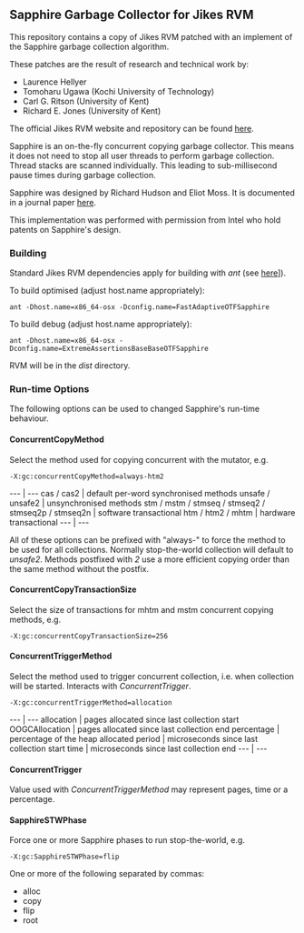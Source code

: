 ## Sapphire Garbage Collector for Jikes RVM

This repository contains a copy of Jikes RVM patched with an
implement of the Sapphire garbage collection algorithm.

These patches are the result of research and technical work by:
* Laurence Hellyer
* Tomoharu Ugawa (Kochi University of Technology)
* Carl G. Ritson (University of Kent)
* Richard E. Jones (University of Kent)

The official Jikes RVM website and repository can be found [here](http://jikesrvm.org).

Sapphire is an on-the-fly concurrent copying garbage collector.
This means it does not need to stop all user threads to perform
garbage collection.  Thread stacks are scanned individually.
This leading to sub-millisecond pause times during garbage
collection.

Sapphire was designed by Richard Hudson and Eliot Moss.
It is documented in a journal paper [here](http://onlinelibrary.wiley.com/doi/10.1002/cpe.712/abstract).

This implementation was performed with permission from Intel
who hold patents on Sapphire's design.


### Building

Standard Jikes RVM dependencies apply for building with *ant* (see [here](http://docs.codehaus.org/display/RVM/Building+the+RVM)]).

To build optimised (adjust host.name appropriately):
```
ant -Dhost.name=x86_64-osx -Dconfig.name=FastAdaptiveOTFSapphire
```

To build debug (adjust host.name appropriately):
```
ant -Dhost.name=x86_64-osx -Dconfig.name=ExtremeAssertionsBaseBaseOTFSapphire
```

RVM will be in the *dist* directory.


### Run-time Options

The following options can be used to changed Sapphire's run-time behaviour.

#### ConcurrentCopyMethod

Select the method used for copying concurrent with the mutator, e.g.
```
-X:gc:concurrentCopyMethod=always-htm2
```

--- | ---
cas / cas2 | default per-word synchronised methods
unsafe / unsafe2 | unsynchronised methods
stm / mstm / stmseq / stmseq2 / stmseq2p / stmseq2n | software transactional
htm / htm2 / mhtm | hardware transactional
--- | ---

All of these options can be prefixed with "always-" to force the method to be used for all collections.  Normally stop-the-world collection will default to *unsafe2*.  Methods postfixed with *2* use a more efficient copying order than the same method without the postfix.

#### ConcurrentCopyTransactionSize

Select the size of transactions for mhtm and mstm concurrent copying methods, e.g.
```
-X:gc:concurrentCopyTransactionSize=256
```

#### ConcurrentTriggerMethod

Select the method used to trigger concurrent collection, i.e. when collection will be started.  Interacts with *ConcurrentTrigger*.
```
-X:gc:concurrentTriggerMethod=allocation
```

--- | ---
allocation | pages allocated since last collection start
OOGCAllocation | pages allocated since last collection end
percentage | percentage of the heap allocated 
period | microseconds since last collection start
time | microseconds since last collection end
--- | ---

#### ConcurrentTrigger

Value used with *ConcurrentTriggerMethod* may represent pages, time or a percentage.

#### SapphireSTWPhase

Force one or more Sapphire phases to run stop-the-world, e.g.
```
-X:gc:SapphireSTWPhase=flip
```

One or more of the following separated by commas:
* alloc
* copy
* flip
* root

